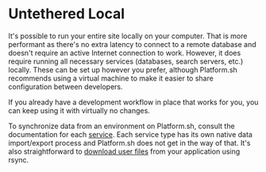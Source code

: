 # Untethered Local

It's possible to run your entire site locally on your computer.  That is more performant as there's no extra latency to connect to a remote database and doesn't require an active Internet connection to work.  However, it does require running all necessary services (databases, search servers, etc.) locally.  These can be set up however you prefer, although Platform.sh recommends using a virtual machine to make it easier to share configuration between developers.

If you already have a development workflow in place that works for you, you can keep using it with virtually no changes.

To synchronize data from an environment on Platform.sh, consult the documentation for each [service](/configuration/services.md).  Each service type has its own native data import/export process and Platform.sh does not get in the way of that.  It's also straightforward to [download user files](/tutorials/exporting.md#downloading-files) from your application using rsync.

